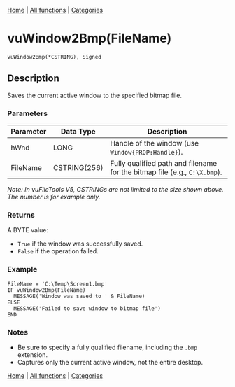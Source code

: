 [Home](../index.md) | [All functions](../all-functions.md) | [Categories](../categories/index.md)

# vuWindow2Bmp(FileName)

```Prototype
vuWindow2Bmp(*CSTRING), Signed
```


## Description
Saves the current active window to the specified bitmap file.

### Parameters

| Parameter | Data Type     | Description                                                            |
|-----------|---------------|------------------------------------------------------------------------|
| hWnd      | LONG          | Handle of the window (use `Window{PROP:Handle}`).                      |
| FileName  | CSTRING(256)  | Fully qualified path and filename for the bitmap file (e.g., `C:\X.bmp`). |

_Note: In vuFileTools V5, CSTRINGs are not limited to the size shown above. The number is for example only._

### Returns
A BYTE value:  
- `True` if the window was successfully saved.  
- `False` if the operation failed.

### Example

```Clarion
FileName = 'C:\Temp\Screen1.bmp'
IF vuWindow2Bmp(FileName)
  MESSAGE('Window was saved to ' & FileName)
ELSE
  MESSAGE('Failed to save window to bitmap file')
END
```

### Notes
- Be sure to specify a fully qualified filename, including the `.bmp` extension.  
- Captures only the current active window, not the entire desktop.

[Home](../index.md) | [All functions](../all-functions.md) | [Categories](../categories/index.md)
